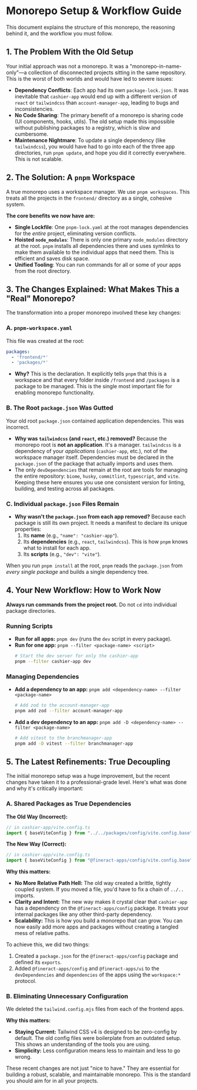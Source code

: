 # Monorepo Setup & Workflow Guide

This document explains the structure of this monorepo, the reasoning behind it, and the workflow you must follow.

## 1. The Problem With the Old Setup

Your initial approach was not a monorepo. It was a "monorepo-in-name-only"—a collection of disconnected projects sitting in the same repository. This is the worst of both worlds and would have led to severe issues:

-   **Dependency Conflicts**: Each app had its own `package-lock.json`. It was inevitable that `cashier-app` would end up with a different version of `react` or `tailwindcss` than `account-manager-app`, leading to bugs and inconsistencies.
-   **No Code Sharing**: The primary benefit of a monorepo is sharing code (UI components, hooks, utils). The old setup made this impossible without publishing packages to a registry, which is slow and cumbersome.
-   **Maintenance Nightmare**: To update a single dependency (like `tailwindcss`), you would have had to go into each of the three app directories, run `pnpm update`, and hope you did it correctly everywhere. This is not scalable.

## 2. The Solution: A `pnpm` Workspace

A true monorepo uses a workspace manager. We use `pnpm workspaces`. This treats all the projects in the `frontend/` directory as a single, cohesive system.

**The core benefits we now have are:**
-   **Single Lockfile**: One `pnpm-lock.yaml` at the root manages dependencies for the *entire* project, eliminating version conflicts.
-   **Hoisted `node_modules`**: There is only one primary `node_modules` directory at the root. `pnpm` installs all dependencies there and uses symlinks to make them available to the individual apps that need them. This is efficient and saves disk space.
-   **Unified Tooling**: You can run commands for all or some of your apps from the root directory.

## 3. The Changes Explained: What Makes This a "Real" Monorepo?

The transformation into a proper monorepo involved these key changes:

### A. `pnpm-workspace.yaml`
This file was created at the root:
```yaml
packages:
  - 'frontend/*'
  - 'packages/*'
```
-   **Why?** This is the declaration. It explicitly tells `pnpm` that this is a workspace and that every folder inside `/frontend` and `/packages` is a package to be managed. This is the single most important file for enabling monorepo functionality.

### B. The Root `package.json` Was Gutted
Your old root `package.json` contained application dependencies. This was incorrect.
-   **Why was `tailwindcss` (and `react`, etc.) removed?** Because the monorepo root is **not an application**. It's a manager. `tailwindcss` is a dependency of your *applications* (`cashier-app`, etc.), not of the workspace manager itself. Dependencies must be declared in the `package.json` of the package that actually imports and uses them.
-   The only `devDependencies` that remain at the root are tools for managing the entire repository: `biome`, `husky`, `commitlint`, `typescript`, and `vite`. Keeping these here ensures you use one consistent version for linting, building, and testing across all packages.

### C. Individual `package.json` Files Remain
-   **Why wasn't the `package.json` from each app removed?** Because each package is still its own project. It needs a manifest to declare its unique properties:
    1.  Its **name** (e.g., `"name": "cashier-app"`).
    2.  Its **dependencies** (e.g., `react`, `tailwindcss`). This is how `pnpm` knows what to install for each app.
    3.  Its **scripts** (e.g., `"dev": "vite"`).

When you run `pnpm install` at the root, `pnpm` reads the `package.json` from *every single package* and builds a single dependency tree.

## 4. Your New Workflow: How to Work Now

**Always run commands from the project root.** Do not `cd` into individual package directories.

### Running Scripts
-   **Run for all apps:** `pnpm dev` (runs the `dev` script in every package).
-   **Run for one app:** `pnpm --filter <package-name> <script>`
    ```bash
    # Start the dev server for only the cashier-app
    pnpm --filter cashier-app dev
    ```

### Managing Dependencies
-   **Add a dependency to an app:** `pnpm add <dependency-name> --filter <package-name>`
    ```bash
    # Add zod to the account-manager-app
    pnpm add zod --filter account-manager-app
    ```
-   **Add a dev dependency to an app:** `pnpm add -D <dependency-name> --filter <package-name>`
    ```bash
    # Add vitest to the branchmanager-app
    pnpm add -D vitest --filter branchmanager-app
    ```

## 5. The Latest Refinements: True Decoupling

The initial monorepo setup was a huge improvement, but the recent changes have taken it to a professional-grade level. Here's what was done and why it's critically important:

### A. Shared Packages as True Dependencies

**The Old Way (Incorrect):**
```javascript
// in cashier-app/vite.config.ts
import { baseViteConfig } from "../../packages/config/vite.config.base";
```

**The New Way (Correct):**
```javascript
// in cashier-app/vite.config.ts
import { baseViteConfig } from "@fineract-apps/config/vite.config.base";
```

**Why this matters:**

-   **No More Relative Path Hell:** The old way created a brittle, tightly coupled system. If you moved a file, you'd have to fix a chain of `../..` imports.
-   **Clarity and Intent:** The new way makes it crystal clear that `cashier-app` has a dependency on the `@fineract-apps/config` package. It treats your internal packages like any other third-party dependency.
-   **Scalability:** This is how you build a monorepo that can grow. You can now easily add more apps and packages without creating a tangled mess of relative paths.

To achieve this, we did two things:
1.  Created a `package.json` for the `@fineract-apps/config` package and defined its `exports`.
2.  Added `@fineract-apps/config` and `@fineract-apps/ui` to the `devDependencies` and `dependencies` of the apps using the `workspace:*` protocol.

### B. Eliminating Unnecessary Configuration

We deleted the `tailwind.config.mjs` files from each of the frontend apps.

**Why this matters:**

-   **Staying Current:** Tailwind CSS v4 is designed to be zero-config by default. The old config files were boilerplate from an outdated setup. This shows an understanding of the tools you are using.
-   **Simplicity:** Less configuration means less to maintain and less to go wrong.

These recent changes are not just "nice to have." They are essential for building a robust, scalable, and maintainable monorepo. This is the standard you should aim for in all your projects.
